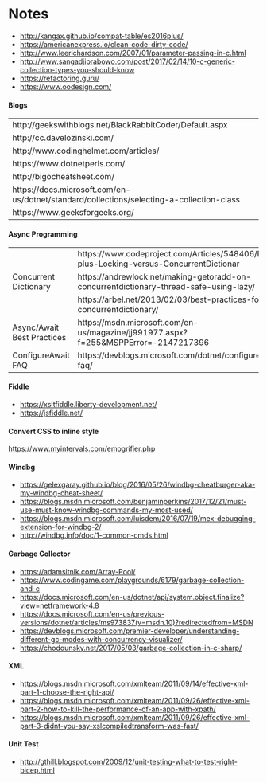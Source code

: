 # Notes
* http://kangax.github.io/compat-table/es2016plus/
* https://americanexpress.io/clean-code-dirty-code/
* http://www.leerichardson.com/2007/01/parameter-passing-in-c.html
* http://www.sangadjiprabowo.com/post/2017/02/14/10-c-generic-collection-types-you-should-know
* https://refactoring.guru/
* https://www.oodesign.com/

#### Blogs ####
<table>
    <tbody>
        <tr>
            <td>http://geekswithblogs.net/BlackRabbitCoder/Default.aspx</td>
        </tr>
        <tr>
            <td>http://cc.davelozinski.com/</td>
        </tr>
        <tr>
            <td>http://www.codinghelmet.com/articles/</td>
        </tr>
        <tr>
            <td>https://www.dotnetperls.com/</td>
        </tr> 
        <tr>
            <td>http://bigocheatsheet.com/</td>
        </tr> 
        <tr>
            <td>https://docs.microsoft.com/en-us/dotnet/standard/collections/selecting-a-collection-class</td>
        </tr> 
        <tr>
            <td>https://www.geeksforgeeks.org/</td>
        </tr>         
    </tbody>
</table>

#### Async Programming ####
<table>
    <tbody>
        <tr>
            <td rowspan="4">Concurrent Dictionary</td>
        </tr>
        <tr>
            <td>https://www.codeproject.com/Articles/548406/Dictionary-plus-Locking-versus-ConcurrentDictionar</td>
        </tr>
        <tr>
            <td>https://andrewlock.net/making-getoradd-on-concurrentdictionary-thread-safe-using-lazy/</td>
        </tr>
        <tr>
            <td>https://arbel.net/2013/02/03/best-practices-for-using-concurrentdictionary/</td>
        </tr>
        <tr>
            <td>Async/Await Best Practices</td>
            <td>https://msdn.microsoft.com/en-us/magazine/jj991977.aspx?f=255&MSPPError=-2147217396</td>
        </tr>
        <tr>
            <td>ConfigureAwait FAQ</td>
            <td>https://devblogs.microsoft.com/dotnet/configureawait-faq/</td>
        </tr>    
    </tbody>
</table>

#### Fiddle ####
* https://xsltfiddle.liberty-development.net/
* https://jsfiddle.net/

#### Convert CSS to inline style ####
https://www.myintervals.com/emogrifier.php

#### Windbg ####
* https://gelexgaray.github.io/blog/2016/05/26/windbg-cheatburger-aka-my-windbg-cheat-sheet/
* https://blogs.msdn.microsoft.com/benjaminperkins/2017/12/21/must-use-must-know-windbg-commands-my-most-used/
* https://blogs.msdn.microsoft.com/luisdem/2016/07/19/mex-debugging-extension-for-windbg-2/
* http://windbg.info/doc/1-common-cmds.html

#### Garbage Collector ####
* https://adamsitnik.com/Array-Pool/
* https://www.codingame.com/playgrounds/6179/garbage-collection-and-c
* https://docs.microsoft.com/en-us/dotnet/api/system.object.finalize?view=netframework-4.8
* https://docs.microsoft.com/en-us/previous-versions/dotnet/articles/ms973837(v=msdn.10)?redirectedfrom=MSDN
* https://devblogs.microsoft.com/premier-developer/understanding-different-gc-modes-with-concurrency-visualizer/
* https://chodounsky.net/2017/05/03/garbage-collection-in-c-sharp/

#### XML ####
* https://blogs.msdn.microsoft.com/xmlteam/2011/09/14/effective-xml-part-1-choose-the-right-api/
* https://blogs.msdn.microsoft.com/xmlteam/2011/09/26/effective-xml-part-2-how-to-kill-the-performance-of-an-app-with-xpath/
* https://blogs.msdn.microsoft.com/xmlteam/2011/09/26/effective-xml-part-3-didnt-you-say-xslcompiledtransform-was-fast/

#### Unit Test ####
* http://gthill.blogspot.com/2009/12/unit-testing-what-to-test-right-bicep.html

